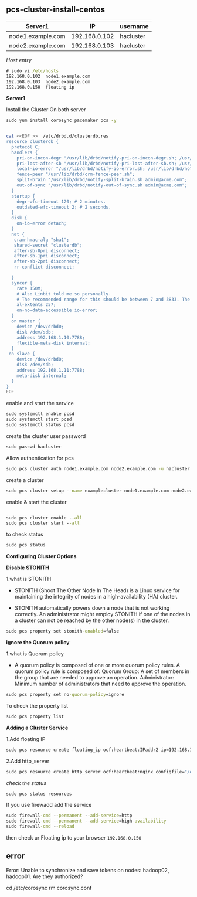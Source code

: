 ## pcs-cluster-install-centos

| Server1           | IP            | username  |
| ----------------- | ------------- | --------- |
| node1.example.com | 192.168.0.102 | hacluster |
| node2.example.com | 192.168.0.103 | hacluster |

_Host entry_

```cmd
# sudo vi /etc/hosts
192.168.0.102  node1.example.com
192.168.0.103  node2.example.com
192.168.0.150  floating ip
```

**Server1**

Install the Cluster On both server

```cmd
sudo yum install corosync pacemaker pcs -y
```

```bash

cat <<EOF >>  /etc/drbd.d/clusterdb.res
resource clusterdb {
  protocol C;
  handlers {
    pri-on-incon-degr "/usr/lib/drbd/notify-pri-on-incon-degr.sh; /usr/lib/drbd/notifyemergency-reboot.sh; echo b > /proc/sysrq-trigger ; reboot -f";
    pri-lost-after-sb "/usr/lib/drbd/notify-pri-lost-after-sb.sh; /usr/lib/drbd/notifyemergency-reboot.sh; echo b > /proc/sysrq-trigger; reboot -f";
    local-io-error "/usr/lib/drbd/notify-io-error.sh; /usr/lib/drbd/notify-emergencyshutdown.sh; echo o > /proc/sysrq-trigger ; halt -f";
    fence-peer "/usr/lib/drbd/crm-fence-peer.sh";
    split-brain "/usr/lib/drbd/notify-split-brain.sh admin@acme.com";
    out-of-sync "/usr/lib/drbd/notify-out-of-sync.sh admin@acme.com";
  }
  startup {
    degr-wfc-timeout 120; # 2 minutes.
    outdated-wfc-timeout 2; # 2 seconds.
  }
  disk {
    on-io-error detach;
  }
  net {
   cram-hmac-alg "sha1";
   shared-secret "clusterdb";
   after-sb-0pri disconnect;
   after-sb-1pri disconnect;
   after-sb-2pri disconnect;
   rr-conflict disconnect;

  }
  syncer {
    rate 150M;
    # Also Linbit told me so personally.
    # The recommended range for this should be between 7 and 3833. The default value is 127
    al-extents 257;
    on-no-data-accessible io-error;
  }
  on master {
    device /dev/drbd0;
    disk /dev/sdb;
    address 192.168.1.10:7788;
    flexible-meta-disk internal;
  }
 on slave {
    device /dev/drbd0;
    disk /dev/sdb;
    address 192.168.1.11:7788;
    meta-disk internal;
  }
}
EOF

```

enable and start the service

```cmd
sudo systemctl enable pcsd
sudo systemctl start pcsd
sudo systemctl status pcsd
```

create the cluster user password

```cmd
sudo passwd hacluster
```

Allow authentication for pcs

```cmd
sudo pcs cluster auth node1.example.com node2.example.com -u hacluster -p . --force
```

create a cluster

```cmd
sudo pcs cluster setup --name examplecluster node1.example.com node2.example.com
```

enable & start the cluster

```cmd

sudo pcs cluster enable --all
sudo pcs cluster start --all
```

to check status

```cmd
sudo pcs status
```

**Configuring Cluster Options**

**Disable STONITH**

1.what is STONITH

- STONITH (Shoot The Other Node In The Head) is a Linux service for maintaining the integrity of nodes in a high-availability (HA) cluster.

- STONITH automatically powers down a node that is not working correctly. An administrator might employ STONITH if one of the nodes in a cluster can not be reached by the other node(s) in the cluster.

```cmd
sudo pcs property set stonith-enabled=false
```

**ignore the Quorum policy**

1.what is Quorum policy

- A quorum policy is composed of one or more quorum policy rules. A quorum policy rule is composed of: Quorum Group: A set of members in the group that are needed to approve an operation. Administrator: Minimum number of administrators that need to approve the operation.

```cmd
sudo pcs property set no-quorum-policy=ignore
```

To check the property list

```cmd
sudo pcs property list
```

**Adding a Cluster Service**

1.Add floating IP

```cmd
sudo pcs resource create floating_ip ocf:heartbeat:IPaddr2 ip=192.168.10.20 cidr_netmask=24 op monitor interval=60s
```

2.Add http_server

```cmd
sudo pcs resource create http_server ocf:heartbeat:nginx configfile="/etc/nginx/nginx.conf" op monitor timeout="20s" interval="60s"
```

_check the status_

```cmd
sudo pcs status resources
```

If you use firewadd add the service

```cmd
sudo firewall-cmd --permanent --add-service=http
sudo firewall-cmd --permanent --add-service=high-availability
sudo firewall-cmd --reload
```

then check ur Floating ip to your browser `192.168.0.150`

## error

Error: Unable to synchronize and save tokens on nodes: hadoop02, hadoop01. Are they authorized?

cd /etc/corosync
rm corosync.conf



